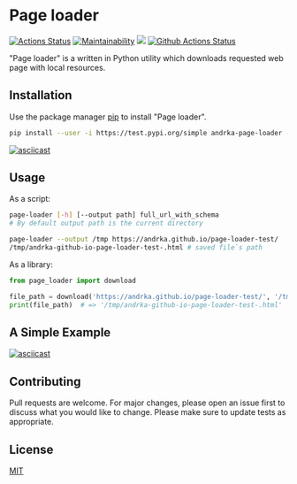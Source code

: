 # Page loader

[![Actions Status](https://github.com/Andrka/python-project-lvl3/workflows/hexlet-check/badge.svg)](https://github.com/Andrka/python-project-lvl3/actions)
[![Maintainability](https://api.codeclimate.com/v1/badges/0f10d4df5001658af2bd/maintainability)](https://codeclimate.com/github/Andrka/python-project-lvl3/maintainability) <a href="https://codeclimate.com/github/Andrka/python-project-lvl3/test_coverage"><img src="https://api.codeclimate.com/v1/badges/0f10d4df5001658af2bd/test_coverage" /></a> [![Github Actions Status](https://github.com/Andrka/python-project-lvl3/workflows/Python%20CI/badge.svg)](https://github.com/Andrka/python-project-lvl3/actions)

"Page loader" is a written in Python utility which downloads requested web page with local resources.
## Installation
Use the package manager [pip](https://pip.pypa.io/en/stable/) to install "Page loader".
```bash
pip install --user -i https://test.pypi.org/simple andrka-page-loader --extra-index-url https://pypi.org/simple
```
[![asciicast](https://asciinema.org/a/Vh7BxxMSmT5bjEx6Kv7cE8kYT.svg)](https://asciinema.org/a/Vh7BxxMSmT5bjEx6Kv7cE8kYT)
## Usage
As a script:
```bash
page-loader [-h] [--output path] full_url_with_schema
# By default output path is the current directory

page-loader --output /tmp https://andrka.github.io/page-loader-test/
/tmp/andrka-github-io-page-loader-test-.html # saved file`s path
```

As a library:
```python
from page_loader import download

file_path = download('https://andrka.github.io/page-loader-test/', '/tmp')
print(file_path)  # => '/tmp/andrka-github-io-page-loader-test-.html'
```
## A Simple Example
[![asciicast](https://asciinema.org/a/ziRHTTljmPZzF0O10QpJ1niWh.svg)](https://asciinema.org/a/ziRHTTljmPZzF0O10QpJ1niWh)
## Contributing
Pull requests are welcome. For major changes, please open an issue first to discuss what you would like to change.
Please make sure to update tests as appropriate.
## License
[MIT](https://choosealicense.com/licenses/mit/)